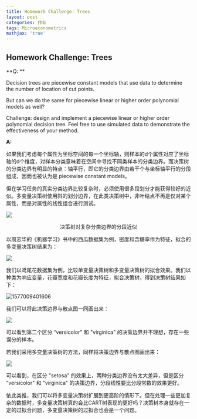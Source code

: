 ```yaml
---
title: Homework Challenge: Trees
layout: post
categories: 作业
tags: Microeconometrics
mathjax: 'true'
---
```

## Homework Challenge: Trees

**Q: **

Decision trees are piecewise constant models that use data to determine the number of location of cut points.

But can we do the same for piecewise linear or higher order polynomial models as well?

Challenge: design and implement a piecewise linear or higher order polynomial decision tree. Feel free to use simulated data to demonstrate the effectiveness of your method.



**A:**

如果我们考虑每个属性为坐标空间的每一个坐标轴，则样本的d个属性对应了坐标轴的d个维度，对样本分类意味着在空间中寻找不同类样本的分类边界。而决策树的分类边界有明显的特点：轴平行，即它的分类边界由若干个与坐标轴平行的分段组成，因而也被认为是 piecewise constant models。 

但在学习任务的真实分类边界比较复杂时，必须使用很多段划分才能获得较好的近似。多变量决策树使用斜的划分边界，在此类决策树中，非叶结点不再是仅对某个属性，而是对属性的线性组合进行测试。

![](http://static-zample.test.upcdn.net/20191222180210.png)

<center>决策树对复杂分类边界的分段近似</center>

以周志华的《机器学习》书中的西瓜数据集为例，密度和含糖率作为特征，拟合的多变量决策树结果为：

![](http://static-zample.test.upcdn.net/20191222180611.png)

我们以鸢尾花数据集为例，比较单变量决策树和多变量决策树的拟合效果。我们以种类为响应变量，花瓣宽度和花瓣长度为特征，拟合决策树，得到决策树结果如下：

![1577009401606](C:\Users\zample\AppData\Roaming\Typora\typora-user-images\1577009401606.png)

我们可以将此决策边界与散点图一同画出来：

![](http://static-zample.test.upcdn.net/20191222181136.png)

可以看到第二个区分 “versicolor" 和 "virginica" 的决策边界并不理想，存在一些误分的样本。

若我们采用多变量决策树的方法，同样将决策边界与散点图画出来：

![](http://static-zample.test.upcdn.net/20191222181523.png)

可以看到，在区分 "setosa" 的效果上，两种分类边界没有太大差异，但是区分 “versicolor" 和 "virginica" 的决策边界，分段线性要比分段常数的效果更好。

依此类推，我们可以将多变量决策树扩展到更高阶的情形下。但在处理一些更加复杂的数据时，多变量决策树真的会比CART树表现的更好吗？决策树本身就存在一定的过拟合问题，多变量决策树的过拟合也会是一个问题。